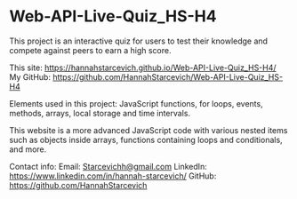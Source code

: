 # Web-API-Live-Quiz_HS-H4
This project is an interactive quiz for users to test their knowledge and compete against peers to earn a high score. 

This site: https://hannahstarcevich.github.io/Web-API-Live-Quiz_HS-H4/
My GitHub: https://github.com/HannahStarcevich/Web-API-Live-Quiz_HS-H4

Elements used in this project: JavaScript functions, for loops, events, methods, arrays, local storage and time intervals.

This website is a more advanced JavaScript code with various nested items such as objects inside arrays, functions containing loops and conditionals, and more. 

Contact info: Email: Starcevichh@gmail.com LinkedIn: https://www.linkedin.com/in/hannah-starcevich/ GitHub: https://github.com/HannahStarcevich